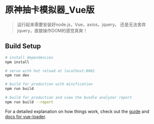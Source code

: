 # 原神抽卡模拟器_Vue版

>运行起来需要安装好node.js，Vue，axios，jquery。
>还是无法舍弃jquery，直接操作DOM的感觉真爽！


## Build Setup

``` bash
# install dependencies
npm install

# serve with hot reload at localhost:8081
npm run dev

# build for production with minification
npm run build

# build for production and view the bundle analyzer report
npm run build --report
```

For a detailed explanation on how things work, check out the [guide](http://vuejs-templates.github.io/webpack/) and [docs for vue-loader](http://vuejs.github.io/vue-loader).
